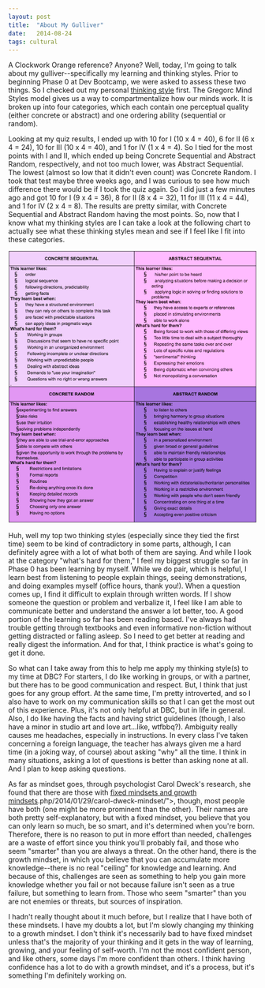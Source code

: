 ```yaml
---
layout: post
title:  "About My Gulliver"
date:   2014-08-24
tags: cultural
---
```


A Clockwork Orange reference? Anyone?  Well, today, I'm going to talk about my gulliver--specifically my learning and thinking styles.  Prior to beginning Phase 0 at Dev Bootcamp, we were asked to assess  these two things.  So I checked out my personal [thinking style](http://www.thelearningweb.net/personalthink.html") first. The Gregorc Mind Styles model gives us a way to compartmentalize how our minds work.  It is broken up into four categories, which each contain one perceptual quality (either concrete or abstract) and one ordering ability (sequential or random).

Looking at my quiz results, I ended up with 10 for I (10 x 4 = 40), 6 for II (6 x 4 = 24), 10 for III (10 x 4 = 40), and 1 for IV (1 x 4 = 4).  So I tied for the most points with I and II, which ended up being Concrete Sequential and Abstract Random, respectively, and not too much lower, was Abstract Sequential.  The lowest (almost so low that it didn't even count) was Concrete Random.  I took that test maybe three weeks ago, and I was curious to see how much difference there would be if I took the quiz again. So I did just a few minutes ago and got 10 for I (9 x 4 = 36), 8 for II (8 x 4 = 32), 11 for III (11 x 4 = 44), and 1 for IV (2 x 4 = 8).  The results are pretty similar, with Concrete Sequential and Abstract Random having the most points.  So, now that I know what my thinking styles are I can take a look at the following chart to actually see what these thinking styles mean and see if I feel like I fit into these categories.

<img src="/assets/images/Gregorc_Mind_Styles.png">

Huh, well my top two thinking styles (especially since they tied the first time) seem to be kind of contradictory in some parts, although, I can definitely agree with a lot of what both of them are saying. And while I look at the category "what's hard for them," I feel my biggest struggle so far in Phase 0 has been learning by myself.  While we do pair, which is helpful, I learn best from listening to people explain things, seeing demonstrations, and doing examples myself (office hours, thank you!).  When a question comes up, I find it difficult to explain through written words.  If I show someone the question or problem and verbalize it, I feel like I am able to communicate better and understand the answer a lot better, too. A good portion of the learning so far has been reading based.  I've always had trouble getting through textbooks and even informative non-fiction without getting distracted or falling asleep.  So I need to get better at reading and really digest the information.  And for that, I think practice is what's going to get it done.

So what can I take away from this to help me apply my thinking style(s) to my time at DBC?  For starters, I do like working in groups, or with a partner, but there has to be good communication and respect.  But, I think that just goes for any group effort.  At the same time, I'm pretty introverted, and so I also have to work on my communication skills so that I can get the most out of this experience.  Plus, it's not only helpful at DBC, but in life in general.  Also, I do like having the facts and having strict guidelines (though, I also have a minor in studio art and love art...like, wtfbbq?).  Ambiguity really causes me headaches, especially in instructions. In every class I've taken concerning a foreign language, the teacher has always given me a hard time (in a joking way, of course) about asking "why" all the time. I think in many situations, asking a lot of  questions is better than asking none at all.  And I plan to keep asking questions.

As far as mindset goes, through psychologist Carol Dweck's research, she found that there are those with [fixed mindsets and growth mindsets]("http://www.brainpickings.org/index).php/2014/01/29/carol-dweck-mindset/">, though, most people have both (one might be more prominent than the other).  Their names are both pretty self-explanatory, but with a fixed mindset, you believe that you can only learn so much, be so smart, and it's determined when you're born.  Therefore, there is no reason to put in more effort than needed, challenges are a waste of effort since you think you'll probably fail, and those who seem "smarter" than you are always a threat.  On the other hand, there is the growth mindset, in which you believe that you can accumulate more knowledge--there is no real "ceiling" for knowledge and learning.  And because of this, challenges are seen as something to help you gain more knowledge whether you fail or not because failure isn't seen as a true failure, but something to learn from.  Those who seem "smarter" than you are not enemies or threats, but sources of inspiration.

I hadn't really thought about it much before, but I realize that I have both of these mindsets. I have my doubts a lot, but I'm slowly changing my thinking to a growth mindset.  I don't think it's necessarily bad to have fixed mindset unless that's the majority of your thinking and it gets in the way of learning, growing, and your feeling of self-worth. I'm not the most confident person, and like others, some days I'm more confident than others. I think having confidence has a lot to do with a growth mindset, and it's a process, but it's something I'm definitely working on.